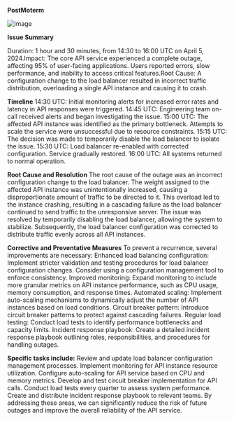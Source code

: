 **PostMoterm**

![image](https://github.com/user-attachments/assets/3858c052-665b-44b2-a160-70fb4bbfe4f5)


**Issue Summary**

Duration: 1 hour and 30 minutes, from 14:30 to 16:00 UTC on April 5, 2024.Impact: The core API service experienced a complete outage, affecting 95% of user-facing applications. Users reported errors, slow performance, and inability to access critical features.Root Cause: A configuration change to the load balancer resulted in incorrect traffic distribution, overloading a single API instance and causing it to crash.

**Timeline**
14:30 UTC: Initial monitoring alerts for increased error rates and latency in API responses were triggered.
14:45 UTC: Engineering team on-call received alerts and began investigating the issue.
15:00 UTC: The affected API instance was identified as the primary bottleneck. Attempts to scale the service were unsuccessful due to resource constraints.
15:15 UTC: The decision was made to temporarily disable the load balancer to isolate the issue.
15:30 UTC: Load balancer re-enabled with corrected configuration. Service gradually restored.
16:00 UTC: All systems returned to normal operation.

**Root Cause and Resolution**
The root cause of the outage was an incorrect configuration change to the load balancer. The weight assigned to the affected API instance was unintentionally increased, causing a disproportionate amount of traffic to be directed to it. This overload led to the instance crashing, resulting in a cascading failure as the load balancer continued to send traffic to the unresponsive server.
The issue was resolved by temporarily disabling the load balancer, allowing the system to stabilize. Subsequently, the load balancer configuration was corrected to distribute traffic evenly across all API instances.

**Corrective and Preventative Measures**
To prevent a recurrence, several improvements are necessary:
Enhanced load balancing configuration: Implement stricter validation and testing procedures for load balancer configuration changes. Consider using a configuration management tool to enforce consistency.
Improved monitoring: Expand monitoring to include more granular metrics on API instance performance, such as CPU usage, memory consumption, and response times.
Automated scaling: Implement auto-scaling mechanisms to dynamically adjust the number of API instances based on load conditions.
Circuit breaker pattern: Introduce circuit breaker patterns to protect against cascading failures.
Regular load testing: Conduct load tests to identify performance bottlenecks and capacity limits.
Incident response playbook: Create a detailed incident response playbook outlining roles, responsibilities, and procedures for handling outages.

**Specific tasks include:**
Review and update load balancer configuration management processes.
Implement monitoring for API instance resource utilization.
Configure auto-scaling for API service based on CPU and memory metrics.
Develop and test circuit breaker implementation for API calls.
Conduct load tests every quarter to assess system performance.
Create and distribute incident response playbook to relevant teams.
By addressing these areas, we can significantly reduce the risk of future outages and improve the overall reliability of the API service.


